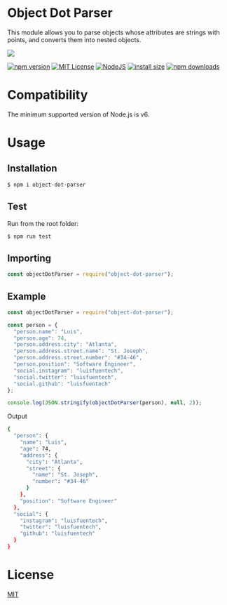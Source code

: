 # Object Dot Parser

This module allows you to parse objects whose attributes are strings with points, and converts them into nested objects.

<a href="https://nodei.co/npm/object-dot-parser">
  <img src="https://nodei.co/npm/object-dot-parser.png?downloads=true">
</a>

[![npm version](https://img.shields.io/npm/v/object-dot-parser.svg?style=flat-square)](https://badge.fury.io/js/object-dot-parser)
[![MIT License](https://img.shields.io/badge/license-MIT-blue.svg?style=flat-square)](https://github.com/LuisFuenTech/object-dot-parser/blob/master/LICENSE)
[![NodeJS](https://img.shields.io/badge/node-6.x.x-brightgreen?style=flat-square)](https://github.com/LuisFuenTech/object-dot-parser/blob/master/package.json)
[![install size](https://packagephobia.now.sh/badge?p=object-dot-parser)](https://packagephobia.now.sh/result?p=object-dot-parser)
[![npm downloads](https://img.shields.io/npm/dm/object-dot-parser.svg?style=flat-square)](http://npm-stat.com/charts.html?package=object-dot-parser)

# Compatibility

The minimum supported version of Node.js is v6.

# Usage

## Installation

```bash
$ npm i object-dot-parser
```

## Test

Run from the root folder:

```bash
$ npm run test
```

## Importing

```js
const objectDotParser = require("object-dot-parser");
```

## Example

```js
const objectDotParser = require("object-dot-parser");

const person = {
  "person.name": "Luis",
  "person.age": 74,
  "person.address.city": "Atlanta",
  "person.address.street.name": "St. Joseph",
  "person.address.street.number": "#34-46",
  "person.position": "Software Engineer",
  "social.instagram": "luisfuentech",
  "social.twitter": "luisfuentech",
  "social.github": "luisfuentech"
};

console.log(JSON.stringify(objectDotParser(person), null, 2));
```

Output

```bash
{
  "person": {
    "name": "Luis",
    "age": 74,
    "address": {
      "city": "Atlanta",
      "street": {
        "name": "St. Joseph",
        "number": "#34-46"
      }
    },
    "position": "Software Engineer"
  },
  "social": {
    "instagram": "luisfuentech",
    "twitter": "luisfuentech",
    "github": "luisfuentech"
  }
}
```

# License

[MIT](https://github.com/LuisFuenTech/object-dot-parser/blob/master/LICENSE)
